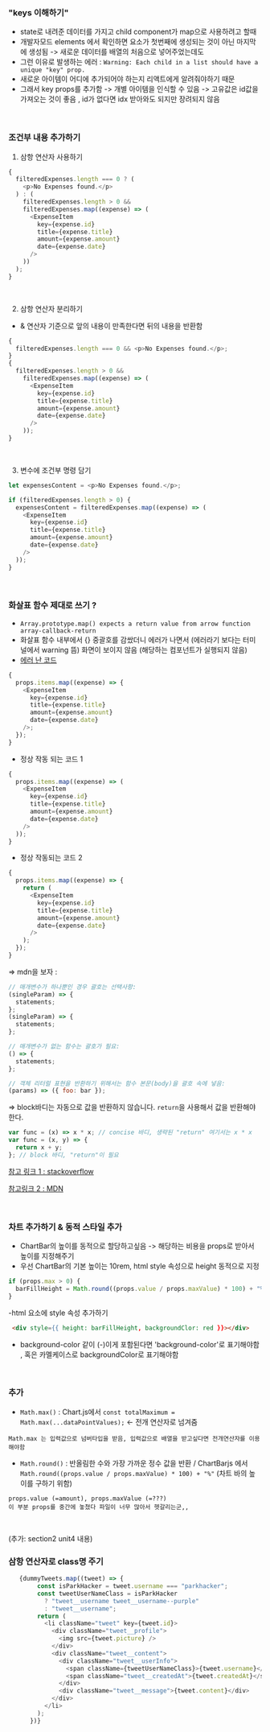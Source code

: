 ### "keys 이해하기"

- state로 내려준 데이터를 가지고 child component가 map으로 사용하려고 할때
- 개발자모드 elements 에서 확인하면 요소가 첫번째에 생성되는 것이 아닌 마지막에 생성됨 -> 새로운 데이터를 배열의 처음으로 넣어주었는데도
- 그런 이유로 발생하는 에러 : `Warning: Each child in a list should have a unique "key" prop.`
- 새로운 아이템이 어디에 추가되어야 하는지 리액트에게 알려줘야하기 때문
- 그래서 key props를 추가함 -> 개별 아이템을 인식할 수 있음 -> 고유값은 id값을 가져오는 것이 좋음 , id가 없다면 idx 받아와도 되지만 장려되지 않음

<br/>

### 조건부 내용 추가하기

1. 삼항 연산자 사용하기

```js
{
  filteredExpenses.length === 0 ? (
    <p>No Expenses found.</p>
  ) : (
    filteredExpenses.length > 0 &&
    filteredExpenses.map((expense) => (
      <ExpenseItem
        key={expense.id}
        title={expense.title}
        amount={expense.amount}
        date={expense.date}
      />
    ))
  );
}
```

<br/>

2. 삼항 연산자 분리하기

- & 연산자 기준으로 앞의 내용이 만족한다면 뒤의 내용을 반환함

```js
{
  filteredExpenses.length === 0 && <p>No Expenses found.</p>;
}
{
  filteredExpenses.length > 0 &&
    filteredExpenses.map((expense) => (
      <ExpenseItem
        key={expense.id}
        title={expense.title}
        amount={expense.amount}
        date={expense.date}
      />
    ));
}
```

<br/>

3. 변수에 조건부 명령 담기

```js
let expensesContent = <p>No Expenses found.</p>;

if (filteredExpenses.length > 0) {
  expensesContent = filteredExpenses.map((expense) => (
    <ExpenseItem
      key={expense.id}
      title={expense.title}
      amount={expense.amount}
      date={expense.date}
    />
  ));
}
```

<br/>

### 화살표 함수 제대로 쓰기 ?

- `Array.prototype.map() expects a return value from arrow function array-callback-return`
- 화살표 함수 내부에서 {} 중괄호를 감쌌더니 에러가 나면서 (에러라기 보다는 터미널에서 warning 뜸) 화면이 보이지 않음 (해당하는 컴포넌트가 실행되지 않음)
- <u>에러 난 코드</u>

```js
{
  props.items.map((expense) => {
    <ExpenseItem
      key={expense.id}
      title={expense.title}
      amount={expense.amount}
      date={expense.date}
    />;
  });
}
```

- 정상 작동 되는 코드 1

```js
{
  props.items.map((expense) => (
    <ExpenseItem
      key={expense.id}
      title={expense.title}
      amount={expense.amount}
      date={expense.date}
    />
  ));
}
```

- 정상 작동되는 코드 2

```js
{
  props.items.map((expense) => {
    return (
      <ExpenseItem
        key={expense.id}
        title={expense.title}
        amount={expense.amount}
        date={expense.date}
      />
    );
  });
}
```

=> mdn을 보자 :

```js
// 매개변수가 하나뿐인 경우 괄호는 선택사항:
(singleParam) => {
  statements;
};
(singleParam) => {
  statements;
};

// 매개변수가 없는 함수는 괄호가 필요:
() => {
  statements;
};
```

```js
// 객체 리터럴 표현을 반환하기 위해서는 함수 본문(body)을 괄호 속에 넣음:
(params) => ({ foo: bar });
```

=> block바디는 자동으로 값을 반환하지 않습니다. `return`을 사용해서 값을 반환해야 한다.

```js
var func = (x) => x * x; // concise 바디, 생략된 "return" 여기서는 x * x
var func = (x, y) => {
  return x + y;
}; // block 바디, "return"이 필요
```

[참고 링크 1 : stackoverflow](https://stackoverflow.com/questions/64518433/how-fix-this-warrning-warning-array-prototype-map-expects-a-return-value-from)

[참고링크 2 : MDN](https://developer.mozilla.org/ko/docs/Web/JavaScript/Reference/Functions/Arrow_functions)

<br/>

### 차트 추가하기 & 동적 스타일 추가

- ChartBar의 높이를 동적으로 할당하고싶음 -> 해당하는 비용을 props로 받아서 높이를 지정해주기
- 우선 ChartBar의 기본 높이는 10rem, html style 속성으로 height 동적으로 지정

```js
if (props.max > 0) {
  barFillHeight = Math.round((props.value / props.maxValue) * 100) + "%";
}
```

-html 요소에 style 속성 추가하기

```html
 <div style={{ height: barFillHeight, backgroundClor: red }}></div>
```

- background-color 같이 (-)이게 포함된다면 'background-color'로 표기해야함 , 혹은 카멜케이스로 backgroundColor로 표기해야함

<br/>

### 추가

- `Math.max()` : Chart.js에서 `const totalMaximum = Math.max(...dataPointValues);` <- 전개 연산자로 넘겨줌

```
Math.max 는 입력값으로 넘버타입을 받음, 입력값으로 배열을 받고싶다면 전개연산자를 이용해야함
```

- `Math.round()` : 반올림한 수와 가장 가까운 정수 값을 반환 / ChartBarjs 에서 `Math.round((props.value / props.maxValue) * 100) + "%"` (차트 바의 높이를 구하기 위함)

```
props.value (=amount), props.maxValue (=???)
이 부분 props를 중간에 놓쳤다 파일이 너무 많아서 헷갈리는군,,
```

<br/>

(추가: section2 unit4 내용)
### 삼항 연산자로 class명 주기 
```js
   {dummyTweets.map((tweet) => {
        const isParkHacker = tweet.username === "parkhacker";
        const tweetUserNameClass = isParkHacker
          ? "tweet__username tweet__username--purple"
          : "tweet__username";
        return (
          <li className="tweet" key={tweet.id}>
            <div className="tweet__profile">
              <img src={tweet.picture} />
            </div>
            <div className="tweet__content">
              <div className="tweet__userInfo">
                <span className={tweetUserNameClass}>{tweet.username}</span>
                <span className="tweet__createdAt">{tweet.createdAt}</span>
              </div>
              <div className="tweet__message">{tweet.content}</div>
            </div>
          </li>
        );
      })}
```

<br/>

<br/>
